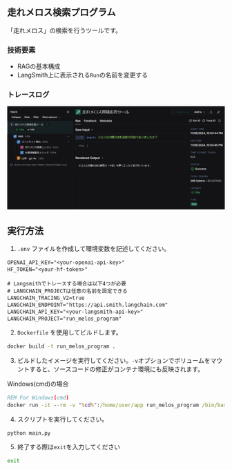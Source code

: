 ## 走れメロス検索プログラム

「走れメロス」の検索を行うツールです。

### 技術要素
- RAGの基本構成
- LangSmith上に表示される`Run`の名前を変更する

### トレースログ

![langsmith log](img/langsmith_log.png)

## 実行方法

1. `.env` ファイルを作成して環境変数を記述してください。

```
OPENAI_API_KEY="<your-openai-api-key>"
HF_TOKEN="<your-hf-token>"

# Langsmithでトレースする場合は以下4つが必要
# LANGCHAIN_PROJECTは任意の名前を設定できる
LANGCHAIN_TRACING_V2=true
LANGCHAIN_ENDPOINT="https://api.smith.langchain.com"
LANGCHAIN_API_KEY="<your-langsmith-api-key>"
LANGCHAIN_PROJECT="run_melos_program"
```

2. `Dockerfile` を使用してビルドします。

```bash
docker build -t run_melos_program .
```

3. ビルドしたイメージを実行してください。`-v`オプションでボリュームをマウントすると、ソースコードの修正がコンテナ環境にも反映されます。

Windows(cmd)の場合
```cmd
REM For Windows(cmd)
docker run -it --rm -v "%cd%":/home/user/app run_melos_program /bin/bash
```

4. スクリプトを実行してください。

```bash
python main.py
```

5. 終了する際は`exit`を入力してください

```bash
exit
```


